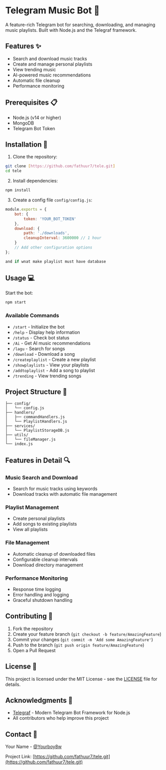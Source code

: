 # Telegram Music Bot 🎵

A feature-rich Telegram bot for searching, downloading, and managing music playlists. Built with Node.js and the Telegraf framework.

## Features ✨

- Search and download music tracks
- Create and manage personal playlists
- View trending music
- AI-powered music recommendations
- Automatic file cleanup
- Performance monitoring

## Prerequisites 📋

- Node.js (v14 or higher)
- MongoDB
- Telegram Bot Token

## Installation 🚀

1. Clone the repository:
```bash
git clone [https://github.com/fathuur7/tele.git]
cd tele
```

2. Install dependencies:
```bash
npm install
```

3. Create a config file `config/config.js`:
```javascript
module.exports = {
    bot: {
        token: 'YOUR_BOT_TOKEN'
    },
    download: {
        path: './downloads',
        cleanupInterval: 3600000 // 1 hour
    }
    // Add other configuration options
};

and if wnat make playlist must have database 
```

## Usage 💻

Start the bot:
```bash
npm start
```

### Available Commands

- `/start` - Initialize the bot
- `/help` - Display help information
- `/status` - Check bot status
- `/Ai` - Get AI music recommendations
- `/lagu` - Search for songs
- `/download` - Download a song
- `/createplaylist` - Create a new playlist
- `/showplaylists` - View your playlists
- `/addtoplaylist` - Add a song to playlist
- `/trending` - View trending songs

## Project Structure 📁

```
├── config/
│   └── config.js
├── handlers/
│   ├── commandHandlers.js
│   └── PlaylistHandlers.js
├── services/
│   └── PlaylistStorageDB.js
├── utils/
│   └── fileManager.js
└── index.js
```

## Features in Detail 🔍

### Music Search and Download
- Search for music tracks using keywords
- Download tracks with automatic file management

### Playlist Management
- Create personal playlists
- Add songs to existing playlists
- View all playlists

### File Management
- Automatic cleanup of downloaded files
- Configurable cleanup intervals
- Download directory management

### Performance Monitoring
- Response time logging
- Error handling and logging
- Graceful shutdown handling

## Contributing 🤝

1. Fork the repository
2. Create your feature branch (`git checkout -b feature/AmazingFeature`)
3. Commit your changes (`git commit -m 'Add some AmazingFeature'`)
4. Push to the branch (`git push origin feature/AmazingFeature`)
5. Open a Pull Request

## License 📝

This project is licensed under the MIT License - see the [LICENSE](LICENSE) file for details.

## Acknowledgments 🙏

- [Telegraf](https://github.com/fathuur7/tele.git) - Modern Telegram Bot Framework for Node.js
- All contributors who help improve this project

## Contact 📧

Your Name - [@Yourboy8w](https://telegram.me/@Yourboy8w)

Project Link: [https://github.com/fathuur7/tele.git](https://github.com/fathuur7/tele.git)
